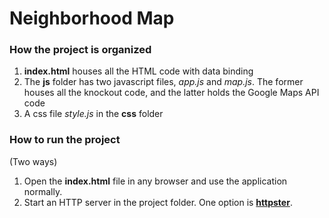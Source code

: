 # Neighborhood Map
### How the project is organized
1. **index.html** houses all the HTML code with data binding
2. The **js** folder has two javascript files, _app.js_ and _map.js_. The former houses all the knockout code, and the latter holds the Google Maps API code
3. A css file _style.js_ in the **css** folder

### How to run the project
(Two ways)
1. Open the **index.html** file in any browser and use the application normally.
2. Start an HTTP server in the project folder. One option is [**httpster**](https://simbco.github.io/httpster/).
